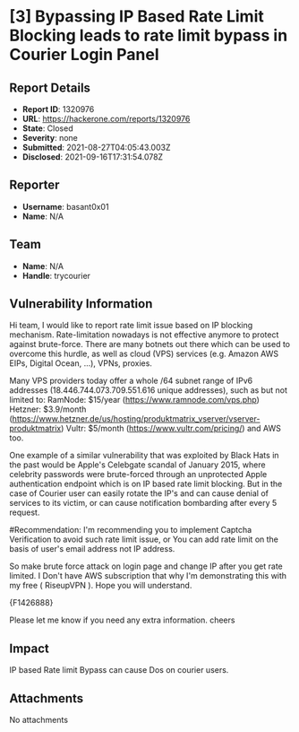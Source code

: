 # [3] Bypassing IP Based Rate Limit Blocking leads to rate limit bypass in Courier Login Panel

## Report Details
- **Report ID**: 1320976
- **URL**: https://hackerone.com/reports/1320976
- **State**: Closed
- **Severity**: none
- **Submitted**: 2021-08-27T04:05:43.003Z
- **Disclosed**: 2021-09-16T17:31:54.078Z

## Reporter
- **Username**: basant0x01
- **Name**: N/A

## Team
- **Name**: N/A
- **Handle**: trycourier

## Vulnerability Information
Hi team,
I would like to report rate limit issue based on IP blocking mechanism. Rate-limitation nowadays is not effective anymore to protect against brute-force. There are many botnets out there which can be used to overcome this hurdle, as well as cloud (VPS) services (e.g. Amazon AWS EIPs, Digital Ocean, ...), VPNs, proxies. 

Many VPS providers today offer a whole /64 subnet range of IPv6 addresses (18.446.744.073.709.551.616 unique addresses), such as but not limited to:
RamNode: $15/year (https://www.ramnode.com/vps.php)
Hetzner: $3.9/month (https://www.hetzner.de/us/hosting/produktmatrix_vserver/vserver-produktmatrix)
Vultr: $5/month (https://www.vultr.com/pricing/) and AWS too.

One example of a similar vulnerability that was exploited by Black Hats in the past would be Apple's Celebgate scandal of January 2015, where celebrity passwords were brute-forced through an unprotected Apple authentication endpoint which is on IP based rate limit blocking. But in the case of Courier user can easily rotate the IP's and can cause denial of services to its victim, or can cause notification bombarding after every 5 request. 

#Recommendation: I'm recommending you to implement Captcha Verification to avoid such rate limit issue, or You can add rate limit on the basis of user's email address not IP address.

So make brute force attack on login page and change IP after you get rate limited. I Don't have AWS subscription that why I'm demonstrating this with my free ( RiseupVPN ). Hope you will understand.

{F1426888}


Please let me know if you need any extra information. cheers

## Impact

IP based Rate limit Bypass can cause Dos on courier users.

## Attachments
No attachments

